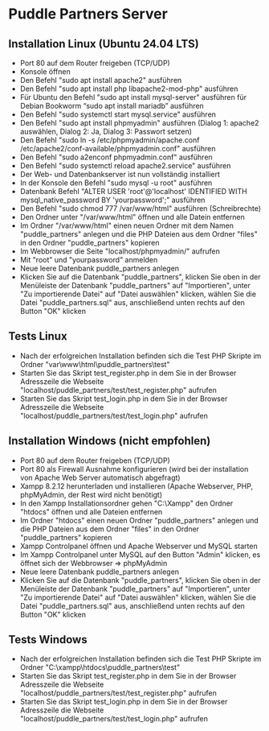 # Puddle Partners Server


## Installation Linux (Ubuntu 24.04 LTS)
- Port 80 auf dem Router freigeben (TCP/UDP)
- Konsole öffnen
- Den Befehl "sudo apt install apache2" ausführen
- Den Befehl "sudo apt install php libapache2-mod-php" ausführen
- Für Ubuntu den Befehl "sudo apt install mysql-server" ausführen für Debian Bookworm “sudo apt install mariadb” ausführen
- Den Befehl "sudo systemctl start mysql.service" ausführen
- Den Befehl "sudo apt install phpmyadmin" ausführen (Dialog 1: apache2 auswählen, Dialog 2: Ja, Dialog 3: Passwort setzen)
- Den Befehl "sudo ln -s /etc/phpmyadmin/apache.conf /etc/apache2/conf-available/phpmyadmin.conf" ausführen
- Den Befehl "sudo a2enconf phpmyadmin.conf" ausführen
- Den Befehl "sudo systemctl reload apache2.service" ausführen
- Der Web- und Datenbankserver ist nun vollständig installiert
- In der Konsole den Befehl "sudo mysql -u root" ausführen
- Datenbank Befehl "ALTER USER 'root'@'localhost' IDENTIFIED WITH mysql_native_password BY 'yourpassword';" ausführen
- Den Befehl "sudo chmod 777 /var/www/html" ausführen (Schreibrechte)
- Den Ordner unter "/var/www/html" öffnen und alle Datein entfernen
- Im Ordner "/var/www/html" einen neuen Ordner mit dem Namen "puddle_partners" anlegen und die PHP Dateien aus dem Ordner "files" in den Ordner "puddle_partners" kopieren
- Im Webbrowser die Seite "localhost/phpmyadmin/" aufrufen
- Mit "root" und "yourpassword" anmelden
- Neue leere Datenbank puddle_partners anlegen
- Klicken Sie auf die Datenbank "puddle_partners", klicken Sie oben in der Menüleiste der Datenbank "puddle_partners" auf "Importieren", unter "Zu importierende Datei" auf "Datei auswählen" klicken, wählen Sie die Datei "puddle_partners.sql" aus, anschließend unten rechts auf den Button "OK" klicken

## Tests Linux
- Nach der erfolgreichen Installation befinden sich die Test PHP Skripte im Ordner "var\www\html\puddle_partners\test\"
- Starten Sie das Skript test_register.php in dem Sie in der Browser Adresszeile die Webseite "localhost/puddle_partners/test/test_register.php" aufrufen
- Starten Sie das Skript test_login.php in dem Sie in der Browser Adresszeile die Webseite "localhost/puddle_partners/test/test_login.php" aufrufen

## Installation Windows (nicht empfohlen)
- Port 80 auf dem Router freigeben (TCP/UDP)
- Port 80 als Firewall Ausnahme konfigurieren (wird bei der installation von Apache Web Server automatisch abgefragt)
- Xampp 8.2.12 herunterladen und installieren (Apache Webserver, PHP, phpMyAdmin, der Rest wird nicht benötigt)
- In den Xampp Installationsordner gehen "C:\Xampp\" den Ordner "htdocs" öffnen und alle Dateien entfernen
- Im Ordner "htdocs" einen neuen Ordner "puddle_partners" anlegen und die PHP Dateien aus dem Ordner "files" in den Ordner "puddle_partners" kopieren
- Xampp Controlpanel öffnen und Apache Webserver und MySQL starten
- Im Xampp Controlpanel unter MySQL auf den Button "Admin" klicken, es öffnet sich der Webbrowser => phpMyAdmin
- Neue leere Datenbank puddle_partners anlegen
- Klicken Sie auf die Datenbank "puddle_partners", klicken Sie oben in der Menüleiste der Datenbank "puddle_partners" auf "Importieren", unter "Zu importierende Datei" auf "Datei auswählen" klicken, wählen Sie die Datei "puddle_partners.sql" aus, anschließend unten rechts auf den Button "OK" klicken

## Tests Windows
- Nach der erfolgreichen Installation befinden sich die Test PHP Skripte im Ordner "C:\xampp\htdocs\puddle_partners\test\"
- Starten Sie das Skript test_register.php in dem Sie in der Browser Adresszeile die Webseite "localhost/puddle_partners/test/test_register.php" aufrufen
- Starten Sie das Skript test_login.php in dem Sie in der Browser Adresszeile die Webseite "localhost/puddle_partners/test/test_login.php" aufrufen